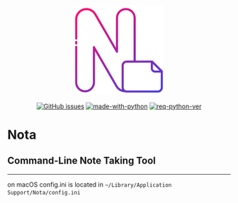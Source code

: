 <p align="center"><img width=40% src="https://raw.githubusercontent.com/leblanck/nota/main/resources/icon.png"></p>

<div align="center">

<a href="">![GitHub issues](https://img.shields.io/github/issues-raw/leblanck/nota.svg)</a>
<a href="">![made-with-python](https://img.shields.io/badge/Made%20With-Python-yellow.svg)</a>
<a href="">![req-python-ver](https://img.shields.io/badge/python-v3.10-blue.svg)</a>

</div>

# Nota

## Command-Line Note Taking Tool
---


on macOS config.ini is located in  `~/Library/Application Support/Nota/config.ini`
